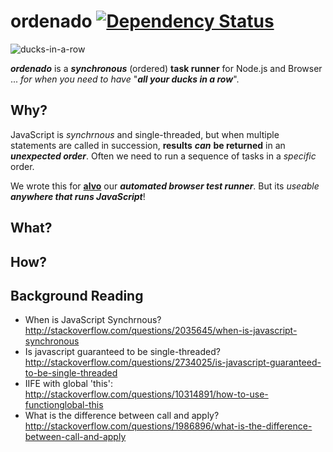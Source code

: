 # ordenado [![Dependency Status](https://david-dm.org/dwyl/ordenado.svg)](https://david-dm.org/dwyl/ordenado)

![ducks-in-a-row](http://i.imgur.com/K6kGr3M.jpg)

***ordenado*** is a ***synchronous*** (ordered) **task runner** for Node.js and Browser ... *for when you need to have* "***all your ducks in a row***".


## Why?

JavaScript is *synchrnous* and single-threaded, but when multiple
statements are called in succession, **results** ***can*** **be returned** in an
***unexpected order***.
Often we need to run a sequence of tasks in a *specific* order.

We wrote this for [**alvo**](https://github.com/dwyl/alvo) our ***automated browser test runner***. But its *useable* ***anywhere that runs JavaScript***!


## What?



## How?




## Background Reading

+ When is JavaScript Synchrnous?
http://stackoverflow.com/questions/2035645/when-is-javascript-synchronous
+ Is javascript guaranteed to be single-threaded?
http://stackoverflow.com/questions/2734025/is-javascript-guaranteed-to-be-single-threaded
+ IIFE with global 'this':
http://stackoverflow.com/questions/10314891/how-to-use-functionglobal-this
+ What is the difference between call and apply?
http://stackoverflow.com/questions/1986896/what-is-the-difference-between-call-and-apply
